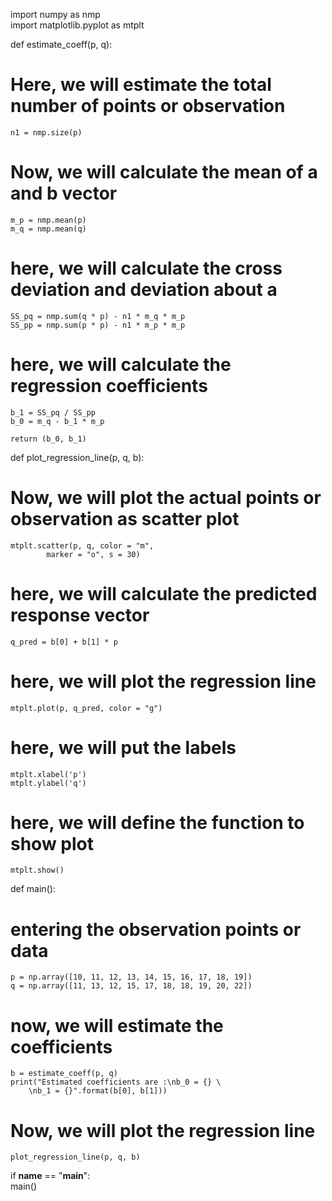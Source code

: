 import numpy as nmp  
import matplotlib.pyplot as mtplt  
  
def estimate_coeff(p, q):  
# Here, we will estimate the total number of points or observation  
    n1 = nmp.size(p)  
# Now, we will calculate the mean of a and b vector  
    m_p = nmp.mean(p)  
    m_q = nmp.mean(q)  
  
# here, we will calculate the cross deviation and deviation about a  
    SS_pq = nmp.sum(q * p) - n1 * m_q * m_p  
    SS_pp = nmp.sum(p * p) - n1 * m_p * m_p  
  
# here, we will calculate the regression coefficients  
    b_1 = SS_pq / SS_pp  
    b_0 = m_q - b_1 * m_p  
  
    return (b_0, b_1)  
  
def plot_regression_line(p, q, b):  
# Now, we will plot the actual points or observation as scatter plot  
    mtplt.scatter(p, q, color = "m",  
            marker = "o", s = 30)  
  
# here, we will calculate the predicted response vector  
    q_pred = b[0] + b[1] * p  
  
# here, we will plot the regression line  
    mtplt.plot(p, q_pred, color = "g")  
  
# here, we will put the labels  
    mtplt.xlabel('p')  
    mtplt.ylabel('q')  
  
# here, we will define the function to show plot  
    mtplt.show()  
  
def main():  
# entering the observation points or data  
    p = np.array([10, 11, 12, 13, 14, 15, 16, 17, 18, 19])  
    q = np.array([11, 13, 12, 15, 17, 18, 18, 19, 20, 22])  
  
# now, we will estimate the coefficients  
    b = estimate_coeff(p, q)  
    print("Estimated coefficients are :\nb_0 = {} \  
        \nb_1 = {}".format(b[0], b[1]))  
  
# Now, we will plot the regression line  
    plot_regression_line(p, q, b)  
  
if __name__ == "__main__":  
    main()  

